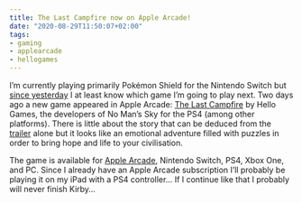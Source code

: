 ```yaml
---
title: The Last Campfire now on Apple Arcade!
date: "2020-08-29T11:50:07+02:00"
tags:
- gaming
- applearcade
- hellogames
---
```


I’m currently playing primarily Pokémon Shield for the Nintendo Switch but [since yesterday](https://www.macrumors.com/2020/08/27/the-last-campfire-comes-to-apple-arcade/) I at least know which game I’m going to play next. Two days ago a new game appeared in Apple Arcade: [The Last Campfire](https://thelastcampfiregame.com/) by Hello Games, the developers of No Man’s Sky for the PS4 (among other platforms). There is little about the story that can be deduced from the [trailer](https://www.youtube.com/watch?v=Xu8_Q44BIPA) alone but it looks like an emotional adventure filled with puzzles in order to bring hope and life to your civilisation.

The game is available for [Apple Arcade](https://apps.apple.com/gb/app/the-last-campfire/id973039644), Nintendo Switch, PS4, Xbox One, and PC. Since I already have an Apple Arcade subscription I’ll probably be playing it on my iPad with a PS4 controller… If I continue like that I probably will never finish Kirby…
